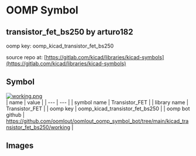 # OOMP Symbol  
## transistor_fet_bs250  by arturo182  
  
oomp key: oomp_kicad_transistor_fet_bs250  
  
source repo at: [https://gitlab.com/kicad/libraries/kicad-symbols](https://gitlab.com/kicad/libraries/kicad-symbols)  
## Symbol  
  
[![working.png](working_600.png)](working.png)  
| name | value | 
| --- | --- | 
| symbol name | Transistor_FET | 
| library name | Transistor_FET | 
| oomp key | oomp_kicad_transistor_fet_bs250 | 
| oomp bot github | https://github.com/oomlout/oomlout_oomp_symbol_bot/tree/main/kicad_transistor_fet_bs250/working | 
## Images  
